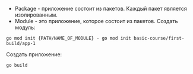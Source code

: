 - Package - приложение состоит из пакетов. Каждый пакет является изолированным.
- Module - это приложение, которое состоит из пакетов.
Cоздать модуль:
```
go mod init {PATH/NAME_OF_MODULE} - go mod init basic-course/first-build/app-1
```

Создать приложение:
```
go build
```